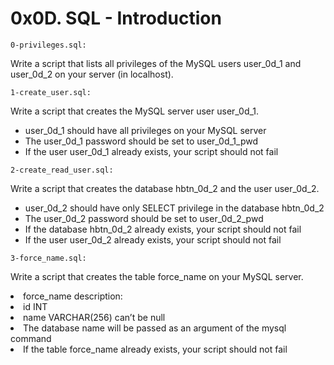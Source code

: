 # 0x0D. SQL - Introduction
<code>0-privileges.sql:</code> <p>Write a script that lists all privileges of the MySQL users user_0d_1 and user_0d_2 on your server (in localhost).</p>
<code>1-create_user.sql:</code> <p>Write a script that creates the MySQL server user user_0d_1.</p>
<ul>
    <li>user_0d_1 should have all privileges on your MySQL server</li>
    <li>The user_0d_1 password should be set to user_0d_1_pwd</li>
    <li>If the user user_0d_1 already exists, your script should not fail</li>
</ul>
<code>2-create_read_user.sql:</code> <p>Write a script that creates the database hbtn_0d_2 and the user user_0d_2.</p>
<ul>
	<li>user_0d_2 should have only SELECT privilege in the database hbtn_0d_2</li>
 	<li>The user_0d_2 password should be set to user_0d_2_pwd</li>
 	<li>If the database hbtn_0d_2 already exists, your script should not fail</li>
 	<li>If the user user_0d_2 already exists, your script should not fail</li>
</ul>
<code>3-force_name.sql:</code> <p>Write a script that creates the table force_name on your MySQL server.</p>
<lu>
	<li><lu>force_name description:</li>
        	<li>id INT</li>
        	<li>name VARCHAR(256) can’t be null</li>
	</lu>
    	<li>The database name will be passed as an argument of the mysql command</li>
    	<li>If the table force_name already exists, your script should not fail</li>
</lu>


